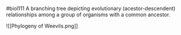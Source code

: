 #biol111 
A branching tree depicting evolutionary (acestor-descendent) relationships among a group of organisms with a common ancestor.

![[Phylogeny of Weevils.png]]